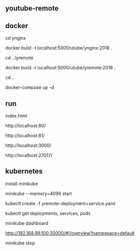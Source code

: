youtube-remote
---------------------
docker
------------------
cd ynginx

docker build -t localhost:5000/utube/ynginx:2018 .

cd ../yremote

docker build -t localhost:5000/utube/yremote:2018 .

cd ..

docker-compose up -d

run
----------
index.html

http://localhost:80/

http://localhost:81/

http://localhost:3000/

http://localhost:27017/

kubernetes
---------
install minikube

minikube --memory=4096 start

kubectl create -f yremote-deployment+service.yaml

kubectl get deployments, services, pods

minikube dashboard

http://192.168.99.100:30000/#!/overview?namespace=default

minikube stop
